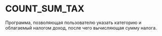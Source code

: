 # COUNT_SUM_TAX
Программа, позволяющая пользователю указать категорию и облагаемый налогом доход, после чего вычисляющая сумму налога.
